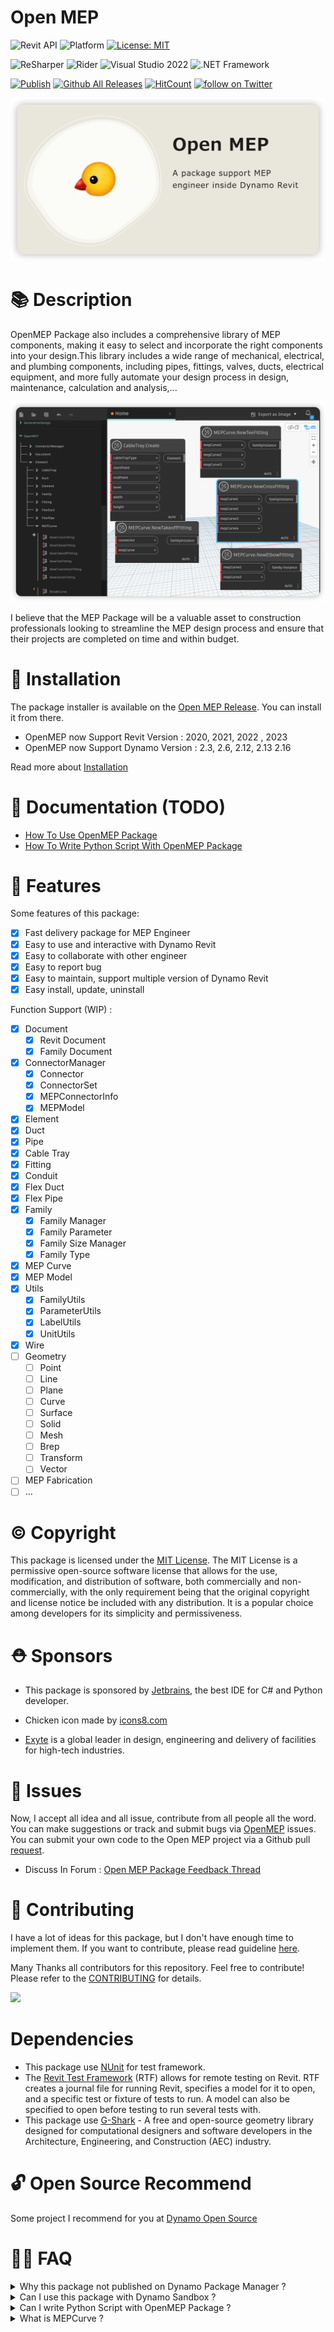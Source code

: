 # Open MEP

![Revit API](https://img.shields.io/badge/Revit%20API%202023-blue.svg) ![Platform](https://img.shields.io/badge/platform-Windows-lightgray.svg) [![License: MIT](https://img.shields.io/badge/License-MIT-yellow.svg)](https://opensource.org/licenses/MIT)

![ReSharper](https://img.shields.io/badge/ReSharper-2022-yellow) ![Rider](https://img.shields.io/badge/Rider-2022-yellow) ![Visual Studio 2022](https://img.shields.io/badge/Visual_Studio_2022-yellow) ![.NET Framework](https://img.shields.io/badge/.NET_6.0-yellow)

[![Publish](../../actions/workflows/Workflow.yml/badge.svg)](../../actions)
[![Github All Releases](https://img.shields.io/github/downloads/chuongmep/openmep/total?color=blue&label=Download)]()
[![HitCount](https://hits.dwyl.com/chuongmep/openmep.svg?style=flat-square)](http://hits.dwyl.com/chuongmep/openmep)
<a href="https://twitter.com/intent/follow?screen_name=chuongmep">
<img src="https://img.shields.io/twitter/follow/chuongmep?style=social&logo=twitter"
alt="follow on Twitter"></a>

![](docs/img/openmep.png)

# 📚 Description

OpenMEP Package also includes a comprehensive library of MEP components, making it easy to select and incorporate the
right components into your design.This library includes a wide range of mechanical, electrical, and plumbing components,
including pipes, fittings, valves, ducts, electrical equipment, and more fully automate your design process in design,
maintenance, calculation and analysis,...

![](docs/img/OpenMEPPackage.png)

I believe that the MEP Package will be a valuable asset to construction professionals looking to streamline the MEP
design process and ensure that their projects are completed on time and within budget.

# 🍴 Installation

The package installer is available on the [Open MEP Release](https://github.com/chuongmep/OpenMEP/releases/latest). You
can install it from there.

- OpenMEP now Support Revit Version : 2020, 2021, 2022 , 2023
- OpenMEP now Support Dynamo Version : 2.3, 2.6, 2.12, 2.13 2.16

Read more about [Installation](https://github.com/chuongmep/OpenMEP/wiki/How-To-Install-OpenMEP-Package)

# 📜 Documentation (TODO)

- [How To Use OpenMEP Package](https://chuongmep.github.io/OpenMEP/intro.html)
- [How To Write Python Script With OpenMEP Package](https://github.com/chuongmep/OpenMEP/wiki/How-To-Write-Python-Script-With-OpenMEP-Package)

# 🦚 Features

Some features of this package:

- [x] Fast delivery package for MEP Engineer
- [x] Easy to use and interactive with Dynamo Revit
- [x] Easy to collaborate with other engineer
- [x] Easy to report bug
- [x] Easy to maintain, support multiple version of Dynamo Revit
- [x] Easy install, update, uninstall

Function Support (WIP) :

- [x] Document
    - [x] Revit Document
    - [x] Family Document
- [x] ConnectorManager
    - [x] Connector
    - [x] ConnectorSet
    - [x] MEPConnectorInfo
    - [x] MEPModel
- [x] Element
- [x] Duct
- [x] Pipe
- [x] Cable Tray
- [x] Fitting
- [x] Conduit
- [x] Flex Duct
- [x] Flex Pipe
- [x] Family
    - [x] Family Manager
    - [x] Family Parameter
    - [x] Family Size Manager
    - [x] Family Type
- [x] MEP Curve
- [x] MEP Model
- [x] Utils
  - [x] FamilyUtils   
  - [x] ParameterUtils
  - [x] LabelUtils
  - [x] UnitUtils
- [x] Wire
- [ ] Geometry
    - [ ] Point
    - [ ] Line
    - [ ] Plane
    - [ ] Curve
    - [ ] Surface
    - [ ] Solid
    - [ ] Mesh
    - [ ] Brep
    - [ ] Transform
    - [ ] Vector
- [ ] MEP Fabrication
- [ ] ...

# © Copyright

This package is licensed under the [MIT License](LICENSE.md).
The MIT License is a permissive open-source software license that allows for the use, modification, and distribution of
software, both commercially and non-commercially, with the only requirement being that the original copyright and
license notice be included with any distribution. It is a popular choice among developers for its simplicity and
permissiveness.

# ⛑️ Sponsors

- This package is sponsored by [Jetbrains](https://www.jetbrains.com/?from=OpenMEP), the best IDE for C# and Python
  developer.
- Chicken icon made by [icons8.com](https://icons8.com/)

- [Exyte](https://www.exyte.net/en) is a global leader in design, engineering and delivery of facilities for high-tech
  industries.

# 🛟 Issues

Now, I accept all idea and all issue, contribute from all people all the word.
You can make suggestions or track and submit bugs via [OpenMEP](https://github.com/chuongmep/OpenMEP/issues) issues. You
can submit your own code to the Open MEP
project via a Github pull [request](https://github.com/chuongmep/OpenMEP/pulls).

- Discuss In Forum : [Open MEP Package Feedback Thread](https://forum.dynamobim.com/t/openmep-package-feedback-thread/86350)

# 👥 Contributing

I have a lot of ideas for this package, but I don't have enough time to implement them. If you want to contribute,
please read guideline [here](CONTRIBUTING.md).

Many Thanks all contributors for this repository. Feel free to contribute!
Please refer to the [CONTRIBUTING](CONTRIBUTING.md) for details.

<a href = "https://github.com/chuongmep/openmep/graphs/contributors">
  <img src = "https://contrib.rocks/image?repo=chuongmep/openmep"/>
</a>

# Dependencies

- This package use [NUnit](https://nunit.org/) for test framework.
- The [Revit Test Framework](https://github.com/DynamoDS/RevitTestFramework) (RTF) allows for remote testing on Revit. RTF creates a journal file for running Revit, specifies a model for it to open, and a specific test or fixture of tests to run. A model can also be specified to open before testing to run several tests with.
- This package use [G-Shark](https://github.com/GSharker/G-Shark) - A free and open-source geometry library designed for computational designers and software developers in the Architecture, Engineering, and Construction (AEC) industry. 
# 🔓 Open Source Recommend

Some project I recommend for you at [Dynamo Open Source](https://chuongmep.github.io/Awesome-Dynamo/DynamoOpenSource/dynopensource.html)

# 🙋‍♂️ FAQ

<details><summary>Why this package not published on Dynamo Package Manager ?</summary>

It not support way I maintain with multiple version and release CI/CD with Dynamo Revit.

</details>

<details><summary>Can I use this package with Dynamo Sandbox ?</summary>

At the moment, this package is not supported with Dynamo Sandbox. You can use this package with Dynamo Revit.

</details>

<details><summary>Can I write Python Script with OpenMEP Package ?</summary>

Yes, you can write Python Script with OpenMEP Package. You can read more about [How To Write Python Script With OpenMEP](https://github.com/chuongmep/OpenMEP/wiki/How-To-Write-Python-Script-With-OpenMEP-Package)

</details>

<details><summary>What is MEPCurve ?</summary>

**[MEPCurve](https://www.revitapidocs.com/2015/38714847-0f40-7021-aa79-2884c3a02ce2.htm)** is a curve object for duct or pipe blend elements, it mean input require **Duct** or **Pipe** element.

</details>